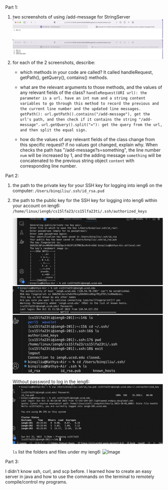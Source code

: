 Part 1:
1. two screenshots of using /add-message for StringServer
   ![Image](strser1.png)
   ![Image](strser2.png)
3. for each of the 2 screenshots, describe:
   - which methods in your code are called?
        It called handleRequest, getPath(), getQuery(), contains() methods.
   - what are the relevant arguments to those methods, and the values of any relevant fields of the class?
        ```handleRequest(URI url): the parameter is a url. have an int num and a string content variables to go through this method to record the previous and the current line number and the updated line messages. ```
        ```getPath(): url.getPath().contains("/add-message"), get the url's path, and then check if it contains the string "/add-message".```
        ```url.getQuery().split("="): get the query from the url, and then split the equal sign.```
     
   - how do the values of any relevant fields of the class change from this specific request? if no values got changed, explain why.
        When checks the path has "/add-message?s=something", the line number ```num``` will be increased by 1, and the adding message ```something``` will be concatenated to the previous string object ```content``` with corresponding line number.

Part 2:
1. the path to the private key for your SSH key for logging into ieng6 on the computer: ```/Users/binqiliu/.ssh/id_rsa.pud```
2. the path to the public key for the SSH key for logging into ieng6 within your account on ieng6: ```/home/linux/ieng6/cs15lfa23/cs15lfa23ti/.ssh/authorized_keys```
   
   ![Image](generate-key.png)
   ![Image](private-key.png)
   ![Image](keys.png)
   
   Without password to log in the ieng6:
   ![Image](public-key.png)

   ```ls``` list the folders and files under my ieng6:
   ![Image](ls-ieng6.png)


Part 3:

   I didn't know ssh, curl, and scp before. I learned how to create an easy server in java and how to use the commands on the terminal to remotely compile/control my programs. 


